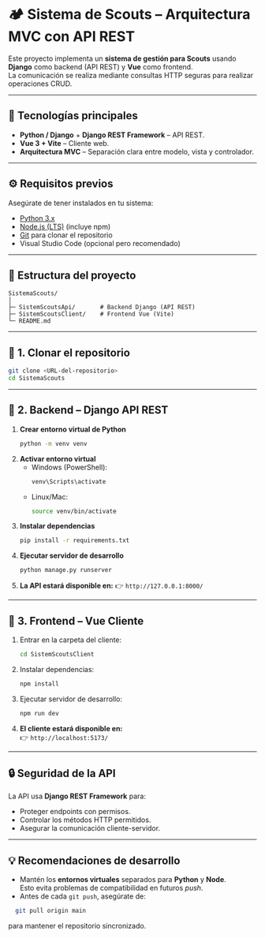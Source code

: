 # 🏕️ Sistema de Scouts – Arquitectura MVC con API REST

Este proyecto implementa un **sistema de gestión para Scouts** usando  
**Django** como backend (API REST) y **Vue** como frontend.  
La comunicación se realiza mediante consultas HTTP seguras para realizar operaciones CRUD.

---

## 🚀 Tecnologías principales
* **Python / Django** + **Django REST Framework** – API REST.
* **Vue 3 + Vite** – Cliente web.
* **Arquitectura MVC** – Separación clara entre modelo, vista y controlador.

---

## ⚙️ Requisitos previos
Asegúrate de tener instalados en tu sistema:
* [Python 3.x](https://www.python.org/downloads/)
* [Node.js (LTS)](https://nodejs.org/) (incluye npm)
* [Git](https://git-scm.com/) para clonar el repositorio
* Visual Studio Code (opcional pero recomendado)

---

## 📂 Estructura del proyecto
```
SistemaScouts/
│
├─ SistemScoutsApi/       # Backend Django (API REST)
├─ SistemScoutsClient/    # Frontend Vue (Vite)
└─ README.md
```

---

## 🔹 1. Clonar el repositorio
```bash
git clone <URL-del-repositorio>
cd SistemaScouts
```

---

## 🔹 2. Backend – Django API REST

1. **Crear entorno virtual de Python**
   ```bash
   python -m venv venv
   ```
2. **Activar entorno virtual**
   - Windows (PowerShell):
     ```bash
     venv\Scripts\activate
     ```
   - Linux/Mac:
     ```bash
     source venv/bin/activate
     ```
3. **Instalar dependencias**
   ```bash
   pip install -r requirements.txt
   ```
4. **Ejecutar servidor de desarrollo**
   ```bash
   python manage.py runserver
   ```
5. **La API estará disponible en:**
    👉 `http://127.0.0.1:8000/`

---

## 🔹 3. Frontend – Vue Cliente

1. Entrar en la carpeta del cliente:
   ```bash
   cd SistemScoutsClient
   ```
2. Instalar dependencias:
   ```bash
   npm install
   ```
3. Ejecutar servidor de desarrollo:
   ```bash
   npm run dev
   ```
4. **El cliente estará disponible en:**  
   👉 `http://localhost:5173/`

---

## 🔒 Seguridad de la API
La API usa **Django REST Framework** para:
- Proteger endpoints con permisos.
- Controlar los métodos HTTP permitidos.
- Asegurar la comunicación cliente-servidor.

---

## 💡 Recomendaciones de desarrollo
* Mantén los **entornos virtuales** separados para **Python** y **Node**.  
  Esto evita problemas de compatibilidad en futuros *push*.
* Antes de cada ``` git push ```, asegúrate de:
```bash
  git pull origin main
```
para mantener el repositorio sincronizado.
